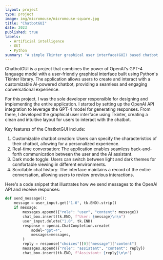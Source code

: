 ```yaml
---
layout: project
type: project
image: img/micromouse/micromouse-square.jpg
title: "ChatbotGUI"
date: 2023
published: true
labels:
  - Artificial intelligence
  - GUI
  - Python
summary: "A simple Tkinter graphical user interface(GUI) based chatbot that leverages OpenAI GPT-4 to generate conversation responses"
---
```


ChatbotGUI is a project that combines the power of OpenAI's GPT-4 language model with a user-friendly graphical interface built using Python's Tkinter library. The application allows users to create and interact with a customizable AI-powered chatbot, providing a seamless and engaging conversational experience.

For this project, I was the sole developer responsible for designing and implementing the entire application. I started by setting up the OpenAI API integration to leverage the GPT-4 model for generating responses. From there, I developed the graphical user interface using Tkinter, creating a clean and intuitive layout for users to interact with the chatbot.

Key features of the ChatbotGUI include:

1. Customizable chatbot creation: Users can specify the characteristics of their chatbot, allowing for a personalized experience.
2. Real-time conversation: The application enables seamless back-and-forth communication between the user and the AI assistant.
3. Dark mode toggle: Users can switch between light and dark themes for comfortable viewing in different environments.
4. Scrollable chat history: The interface maintains a record of the entire conversation, allowing users to review previous interactions.

Here's a code snippet that illustrates how we send messages to the OpenAI API and receive responses:

```python
def send_message():
    message = user_input.get("1.0", tk.END).strip()
    if message:
        messages.append({"role": "user", "content": message})
        chat_box.insert(tk.END, f"User: {message}\n\n")
        user_input.delete("1.0", tk.END)
        response = openai.ChatCompletion.create(
            model="gpt-4",
            messages=messages,
        )
        reply = response["choices"][0]["message"]["content"]
        messages.append({"role": "assistant", "content": reply})
        chat_box.insert(tk.END, f"Assistant: {reply}\n\n")
```
